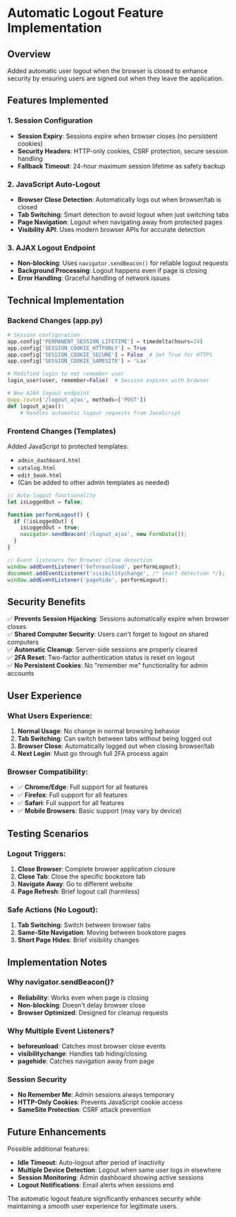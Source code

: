 # Automatic Logout Feature Implementation

## Overview
Added automatic user logout when the browser is closed to enhance security by ensuring users are signed out when they leave the application.

## Features Implemented

### 1. Session Configuration
- **Session Expiry**: Sessions expire when browser closes (no persistent cookies)
- **Security Headers**: HTTP-only cookies, CSRF protection, secure session handling
- **Fallback Timeout**: 24-hour maximum session lifetime as safety backup

### 2. JavaScript Auto-Logout
- **Browser Close Detection**: Automatically logs out when browser/tab is closed
- **Tab Switching**: Smart detection to avoid logout when just switching tabs
- **Page Navigation**: Logout when navigating away from protected pages
- **Visibility API**: Uses modern browser APIs for accurate detection

### 3. AJAX Logout Endpoint
- **Non-blocking**: Uses `navigator.sendBeacon()` for reliable logout requests
- **Background Processing**: Logout happens even if page is closing
- **Error Handling**: Graceful handling of network issues

## Technical Implementation

### Backend Changes (app.py)

```python
# Session configuration
app.config['PERMANENT_SESSION_LIFETIME'] = timedelta(hours=24)
app.config['SESSION_COOKIE_HTTPONLY'] = True
app.config['SESSION_COOKIE_SECURE'] = False  # Set True for HTTPS
app.config['SESSION_COOKIE_SAMESITE'] = 'Lax'

# Modified login to not remember user
login_user(user, remember=False)  # Session expires with browser

# New AJAX logout endpoint
@app.route('/logout_ajax', methods=['POST'])
def logout_ajax():
    # Handles automatic logout requests from JavaScript
```

### Frontend Changes (Templates)

Added JavaScript to protected templates:
- `admin_dashboard.html`
- `catalog.html` 
- `edit_book.html`
- (Can be added to other admin templates as needed)

```javascript
// Auto-logout functionality
let isLoggedOut = false;

function performLogout() {
  if (!isLoggedOut) {
    isLoggedOut = true;
    navigator.sendBeacon('/logout_ajax', new FormData());
  }
}

// Event listeners for browser close detection
window.addEventListener('beforeunload', performLogout);
document.addEventListener('visibilitychange', /* smart detection */);
window.addEventListener('pagehide', performLogout);
```

## Security Benefits

✅ **Prevents Session Hijacking**: Sessions automatically expire when browser closes  
✅ **Shared Computer Security**: Users can't forget to logout on shared computers  
✅ **Automatic Cleanup**: Server-side sessions are properly cleared  
✅ **2FA Reset**: Two-factor authentication status is reset on logout  
✅ **No Persistent Cookies**: No "remember me" functionality for admin accounts  

## User Experience

### What Users Experience:
1. **Normal Usage**: No change in normal browsing behavior
2. **Tab Switching**: Can switch between tabs without being logged out
3. **Browser Close**: Automatically logged out when closing browser/tab
4. **Next Login**: Must go through full 2FA process again

### Browser Compatibility:
- ✅ **Chrome/Edge**: Full support for all features
- ✅ **Firefox**: Full support for all features  
- ✅ **Safari**: Full support for all features
- ✅ **Mobile Browsers**: Basic support (may vary by device)

## Testing Scenarios

### Logout Triggers:
1. **Close Browser**: Complete browser application closure
2. **Close Tab**: Close the specific bookstore tab
3. **Navigate Away**: Go to different website
4. **Page Refresh**: Brief logout call (harmless)

### Safe Actions (No Logout):
1. **Tab Switching**: Switch between browser tabs
2. **Same-Site Navigation**: Moving between bookstore pages
3. **Short Page Hides**: Brief visibility changes

## Implementation Notes

### Why navigator.sendBeacon()?
- **Reliability**: Works even when page is closing
- **Non-blocking**: Doesn't delay browser close
- **Browser Optimized**: Designed for cleanup requests

### Why Multiple Event Listeners?
- **beforeunload**: Catches most browser close events
- **visibilitychange**: Handles tab hiding/closing
- **pagehide**: Catches navigation away from page

### Session Security
- **No Remember Me**: Admin sessions always temporary
- **HTTP-Only Cookies**: Prevents JavaScript cookie access
- **SameSite Protection**: CSRF attack prevention

## Future Enhancements

Possible additional features:
- **Idle Timeout**: Auto-logout after period of inactivity
- **Multiple Device Detection**: Logout when same user logs in elsewhere
- **Session Monitoring**: Admin dashboard showing active sessions
- **Logout Notifications**: Email alerts when sessions end

The automatic logout feature significantly enhances security while maintaining a smooth user experience for legitimate users.